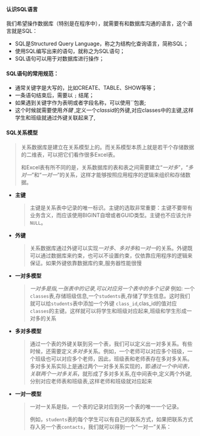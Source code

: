 







#### 认识SQL语言

我们希望操作数据库（特别是在程序中），就需要有和数据库沟通的语言，这个语言就是SQL：

- SQL是Structured Query Language，称之为结构化查询语言，简称SQL；
- 使用SQL编写出来的语句，就称之为SQL语句；
- SQL语句可以用于对数据库进行操作；

#### SQL语句的常用规范：

- 通常关键字是大写的，比如CREATE、TABLE、SHOW等等；
- 一条语句结束后，需要以 `;` 结尾；
- 如果遇到关键字作为表明或者字段名称，可以使用``包裹;
- 这个时候就需要使用*外键* ,定义一个*classid*的外键,对应classes中的主键,这样学生和班级就通过外键关联起来了,



#### SQL关系模型

>   关系数据库是建立在关系模型上的。而关系模型本质上就是若干个存储数据的二维表，可以把它们看作很多Excel表。
>
> 和Excel表有所不同的是，关系数据库的表和表之间需要建立“*一对多*”，“*多对一*”和“*一对一*”的关系，这样才能够按照应用程序的逻辑来组织和存储数据。

- **主键**

  > 主键是关系表中记录的唯一标识。主键的选取非常重要：主键不要带有业务含义，而应该使用BIGINT自增或者GUID类型。主键也不应该允许`NULL`。

- **外键**

  > 关系数据库通过外键可以实现*一对多*、*多对多*和*一对一*的关系。外键既可以通过数据库来约束，也可以不设置约束，仅依靠应用程序的逻辑来保证。如果外键依靠数据库约束,服务器性能很慢

- **一对多模型**

  >   *一对多是指,一张表中的记录,可以对应另一个表中的多个记录* 例如: 一个`classes`表,存储班级信息,一个`students`表,存储了学生信息。这时我们就可以给`students`表中添加一个外键 `class_id`,clas_id的值对应`classes`的主键。这样就可以将学生和班级对应起来,班级和学生形成一对多的关系

- **多对多模型**

  >   通过一个表的外键关联到另一个表，我们可以定义出一对多关系。有些时候，还需要定义*多对多*关系。例如，一个老师可以对应多个班级，一个班级也可以对应多个老师，因此，班级表和老师表存在多对多关系。多对多关系实际上是通过两个一对多关系实现的，即*通过一个中间表，关联两个一对多关系*，就形成了多对多关系,在中间表中,定义两个外键,分别对应老师表和班级表,这样老师和班级就对应起来

- **一对一模型**

  > 一对一关系是指，一个表的记录对应到另一个表的唯一一个记录。
  >
  > 例如，`students`表的每个学生可以有自己的联系方式，如果把联系方式存入另一个表`contacts`，我们就可以得到一个“一对一”关系：





